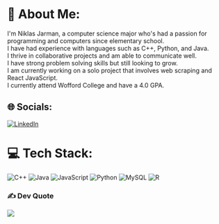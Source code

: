# 💫 About Me:
I'm Niklas Jarman, a computer science major who's had a passion for programming and computers since elementary school. <br>I have had experience with languages such as C++, Python, and Java. <br>I thrive in collaborative projects and am able to communicate well. <br>I have strong problem solving skills but still looking to grow. <br>I am currently working on a solo project that involves web scraping and React JavaScript.<br>I currently attend Wofford College and have a 4.0 GPA.


## 🌐 Socials:
[![LinkedIn](https://img.shields.io/badge/LinkedIn-%230077B5.svg?logo=linkedin&logoColor=white)](https://linkedin.com/in/niklasjarman) 

# 💻 Tech Stack:
![C++](https://img.shields.io/badge/c++-%2300599C.svg?style=for-the-badge&logo=c%2B%2B&logoColor=white) ![Java](https://img.shields.io/badge/java-%23ED8B00.svg?style=for-the-badge&logo=openjdk&logoColor=white) ![JavaScript](https://img.shields.io/badge/javascript-%23323330.svg?style=for-the-badge&logo=javascript&logoColor=%23F7DF1E) ![Python](https://img.shields.io/badge/python-3670A0?style=for-the-badge&logo=python&logoColor=ffdd54) ![MySQL](https://img.shields.io/badge/mysql-%2300000f.svg?style=for-the-badge&logo=mysql&logoColor=white) ![R](https://img.shields.io/badge/r-%2300000f.svg?style=for-the-badge&logo=r&logoColor=white)

### ✍️ Dev Quote
![](https://quotes-github-readme.vercel.app/api?type=horizontal&theme=radical)
